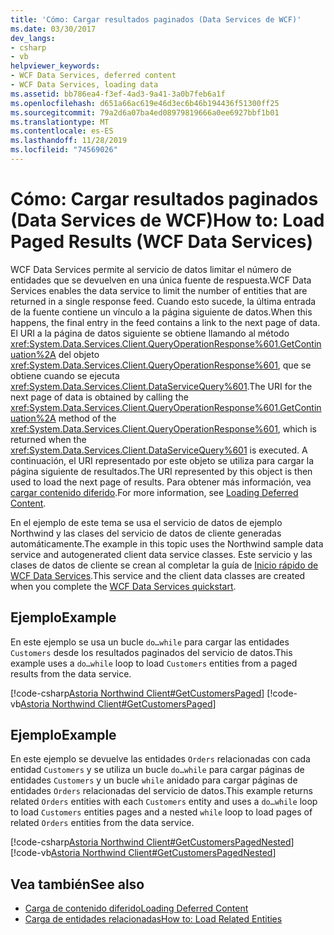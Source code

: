 ```yaml
---
title: 'Cómo: Cargar resultados paginados (Data Services de WCF)'
ms.date: 03/30/2017
dev_langs:
- csharp
- vb
helpviewer_keywords:
- WCF Data Services, deferred content
- WCF Data Services, loading data
ms.assetid: bb786ea4-f3ef-4ad3-9a41-3a0b7feb6a1f
ms.openlocfilehash: d651a66ac619e46d3ec6b46b194436f51300ff25
ms.sourcegitcommit: 79a2d6a07ba4ed08979819666a0ee6927bbf1b01
ms.translationtype: MT
ms.contentlocale: es-ES
ms.lasthandoff: 11/28/2019
ms.locfileid: "74569026"
---
```

# <a name="how-to-load-paged-results-wcf-data-services"></a><span data-ttu-id="ffdbe-102">Cómo: Cargar resultados paginados (Data Services de WCF)</span><span class="sxs-lookup"><span data-stu-id="ffdbe-102">How to: Load Paged Results (WCF Data Services)</span></span>
<span data-ttu-id="ffdbe-103">WCF Data Services permite al servicio de datos limitar el número de entidades que se devuelven en una única fuente de respuesta.</span><span class="sxs-lookup"><span data-stu-id="ffdbe-103">WCF Data Services enables the data service to limit the number of entities that are returned in a single response feed.</span></span> <span data-ttu-id="ffdbe-104">Cuando esto sucede, la última entrada de la fuente contiene un vínculo a la página siguiente de datos.</span><span class="sxs-lookup"><span data-stu-id="ffdbe-104">When this happens, the final entry in the feed contains a link to the next page of data.</span></span> <span data-ttu-id="ffdbe-105">El URI a la página de datos siguiente se obtiene llamando al método <xref:System.Data.Services.Client.QueryOperationResponse%601.GetContinuation%2A> del objeto <xref:System.Data.Services.Client.QueryOperationResponse%601>, que se obtiene cuando se ejecuta <xref:System.Data.Services.Client.DataServiceQuery%601>.</span><span class="sxs-lookup"><span data-stu-id="ffdbe-105">The URI for the next page of data is obtained by calling the <xref:System.Data.Services.Client.QueryOperationResponse%601.GetContinuation%2A> method of the <xref:System.Data.Services.Client.QueryOperationResponse%601>, which is returned when the <xref:System.Data.Services.Client.DataServiceQuery%601> is executed.</span></span> <span data-ttu-id="ffdbe-106">A continuación, el URI representado por este objeto se utiliza para cargar la página siguiente de resultados.</span><span class="sxs-lookup"><span data-stu-id="ffdbe-106">The URI represented by this object is then used to load the next page of results.</span></span> <span data-ttu-id="ffdbe-107">Para obtener más información, vea [cargar contenido diferido](loading-deferred-content-wcf-data-services.md).</span><span class="sxs-lookup"><span data-stu-id="ffdbe-107">For more information, see [Loading Deferred Content](loading-deferred-content-wcf-data-services.md).</span></span>  
  
 <span data-ttu-id="ffdbe-108">En el ejemplo de este tema se usa el servicio de datos de ejemplo Northwind y las clases del servicio de datos de cliente generadas automáticamente.</span><span class="sxs-lookup"><span data-stu-id="ffdbe-108">The example in this topic uses the Northwind sample data service and autogenerated client data service classes.</span></span> <span data-ttu-id="ffdbe-109">Este servicio y las clases de datos de cliente se crean al completar la guía de [Inicio rápido de WCF Data Services](quickstart-wcf-data-services.md).</span><span class="sxs-lookup"><span data-stu-id="ffdbe-109">This service and the client data classes are created when you complete the [WCF Data Services quickstart](quickstart-wcf-data-services.md).</span></span>  
  
## <a name="example"></a><span data-ttu-id="ffdbe-110">Ejemplo</span><span class="sxs-lookup"><span data-stu-id="ffdbe-110">Example</span></span>  
 <span data-ttu-id="ffdbe-111">En este ejemplo se usa un bucle `do…while` para cargar las entidades `Customers` desde los resultados paginados del servicio de datos.</span><span class="sxs-lookup"><span data-stu-id="ffdbe-111">This example uses a `do…while` loop to load `Customers` entities from a paged results from the data service.</span></span>  
  
 [!code-csharp[Astoria Northwind Client#GetCustomersPaged](../../../../samples/snippets/csharp/VS_Snippets_Misc/astoria_northwind_client/cs/source.cs#getcustomerspaged)]
 [!code-vb[Astoria Northwind Client#GetCustomersPaged](../../../../samples/snippets/visualbasic/VS_Snippets_Misc/astoria_northwind_client/vb/source.vb#getcustomerspaged)]  
  
## <a name="example"></a><span data-ttu-id="ffdbe-112">Ejemplo</span><span class="sxs-lookup"><span data-stu-id="ffdbe-112">Example</span></span>  
 <span data-ttu-id="ffdbe-113">En este ejemplo se devuelve las entidades `Orders` relacionadas con cada entidad `Customers` y se utiliza un bucle `do…while` para cargar páginas de entidades `Customers` y un bucle `while` anidado para cargar páginas de entidades `Orders` relacionadas del servicio de datos.</span><span class="sxs-lookup"><span data-stu-id="ffdbe-113">This example returns related `Orders` entities with each `Customers` entity and uses a `do…while` loop to load `Customers` entities pages and a nested `while` loop to load pages of related `Orders` entities from the data service.</span></span>  
  
 [!code-csharp[Astoria Northwind Client#GetCustomersPagedNested](../../../../samples/snippets/csharp/VS_Snippets_Misc/astoria_northwind_client/cs/source.cs#getcustomerspagednested)]
 [!code-vb[Astoria Northwind Client#GetCustomersPagedNested](../../../../samples/snippets/visualbasic/VS_Snippets_Misc/astoria_northwind_client/vb/source.vb#getcustomerspagednested)]  
  
## <a name="see-also"></a><span data-ttu-id="ffdbe-114">Vea también</span><span class="sxs-lookup"><span data-stu-id="ffdbe-114">See also</span></span>

- [<span data-ttu-id="ffdbe-115">Carga de contenido diferido</span><span class="sxs-lookup"><span data-stu-id="ffdbe-115">Loading Deferred Content</span></span>](loading-deferred-content-wcf-data-services.md)
- [<span data-ttu-id="ffdbe-116">Carga de entidades relacionadas</span><span class="sxs-lookup"><span data-stu-id="ffdbe-116">How to: Load Related Entities</span></span>](how-to-load-related-entities-wcf-data-services.md)
